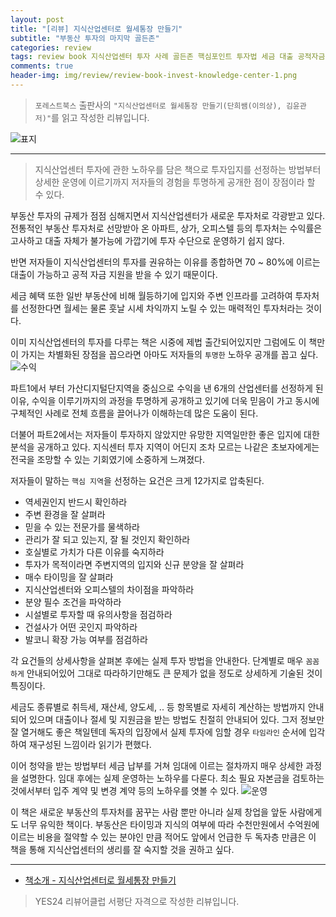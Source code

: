 ```yaml
---  
layout: post  
title: "[리뷰] 지식산업센터로 월세통장 만들기"  
subtitle: "부동산 투자의 마지막 골든존"  
categories: review  
tags: review book 지식산업센터 투자 사례 골든존 핵심포인트 투자법 세금 대출 공적자금 자본금 단계 운영 노하우 부     
comments: true  
header-img: img/review/review-book-invest-knowledge-center-1.png
---  
```

  
> `포레스트북스` 출판사의 `"지식산업센터로 월세통장 만들기(단희쌤(이의상), 김윤관 저)"`를 읽고 작성한 리뷰입니다.  

![표지](https://theorydb.github.io/assets/img/review/review-book-invest-knowledge-center-1.png)  

---

> 지식산업센터 투자에 관한 노하우를 담은 책으로 투자입지를 선정하는 방법부터 상세한 운영에 이르기까지 저자들의 경험을 투명하게 공개한 점이 장점이라 할 수 있다.

부동산 투자의 규제가 점점 심해지면서 지식산업센터가 새로운 투자처로 각광받고 있다. 전통적인 부동산 투자처로 선망받아 온 아파트, 상가, 오피스텔 등의 투자처는 수익률은 고사하고 대출 자체가 불가능에 가깝기에 투자 수단으로 운영하기 쉽지 않다.

반면 저자들이 지식산업센터의 투자를 권유하는 이유를 종합하면 70 ~ 80%에 이르는 대출이 가능하고 공적 자금 지원을 받을 수 있기 때문이다. 

세금 혜택 또한 일반 부동산에 비해 월등하기에 입지와 주변 인프라를 고려하여 투자처를 선정한다면 월세는 물론 훗날 시세 차익까지 노릴 수 있는 매력적인 투자처라는 것이다.

이미 지식산업센터의 투자를 다루는 책은 시중에 제법 출간되어있지만 그럼에도 이 책만이 가지는 차별화된 장점을 꼽으라면 아마도 저자들의 `투명한` 노하우 공개를 꼽고 싶다.
![수익](https://theorydb.github.io/assets/img/review/review-book-invest-knowledge-center-2.png)  

파트1에서 부터 가산디지털단지역을 중심으로 수익을 낸 6개의 산업센터를 선정하게 된 이유, 수익을 이루기까지의 과정을 투명하게 공개하고 있기에 더욱 믿음이 가고 동시에 구체적인 사례로 전체 흐름을 끌어나가 이해하는데 많은 도움이 된다.

더불어 파트2에서는 저자들이 투자하지 않았지만 유망한 지역일만한 좋은 입지에 대한 분석을 공개하고 있다. 지식센터 투자 지역이 어딘지 조차 모르는 나같은 초보자에게는 전국을 조망할 수 있는 기회였기에 소중하게 느껴졌다.

저자들이 말하는 `핵심 지역`을 선정하는 요건은 크게 12가지로 압축된다. 
* 역세권인지 반드시 확인하라
* 주변 환경을 잘 살펴라
* 믿을 수 있는 전문가를 물색하라
* 관리가 잘 되고 있는지, 잘 될 것인지 확인하라
* 호실별로 가치가 다른 이유를 숙지하라
* 투자가 목적이라면 주변지역의 입지와 신규 분양을 잘 살펴라
* 매수 타이밍을 잘 살펴라
* 지식산업센터와 오피스텔의 차이점을 파악하라
* 분양 필수 조건을 파악하라
* 시설별로 투자할 때 유의사항을 점검하라
* 건설사가 어떤 곳인지 파악하라
* 발코니 확장 가능 여부를 점검하라

각 요건들의 상세사항을 살펴본 후에는 실제 투자 방법을 안내한다. 단계별로 매우 `꼼꼼하게` 안내되어있어 그대로 따라하기만해도 큰 문제가 없을 정도로 상세하게 기술된 것이 특징이다. 

세금도 종류별로 취득세, 재산세, 양도세, .. 등 항목별로 자세히 계산하는 방법까지 안내되어 있으며 대출이나 절세 및 지원금을 받는 방법도 친절히 안내되어 있다. 그저 정보만 잘 열거해도 좋은 책일텐데 독자의 입장에서 실제 투자에 임할 경우 `타임라인` 순서에 입각하여 재구성된 느낌이라 읽기가 편했다.

이어 청약을 받는 방법부터 세금 납부를 거쳐 임대에 이르는 절차까지 매우 상세한 과정을 설명한다. 임대 후에는 실제 운영하는 노하우를 다룬다. 최소 필요 자본금을 검토하는 것에서부터 입주 계약 및 변경 계약 등의 노하우를 엿볼 수 있다. 
![운영](https://theorydb.github.io/assets/img/review/review-book-invest-knowledge-center-3.png)  

이 책은 새로운 부동산의 투자처를 꿈꾸는 사람 뿐만 아니라 실제 창업을 앞둔 사람에게도 너무 유익한 책이다. 부동산은 타이밍과 지식의 여부에 따라 수천만원에서 수억원에 이르는 비용을 절약할 수 있는 분야인 만큼 적어도 앞에서 언급한 두 독자층 만큼은 이 책을 통해 지식산업센터의 생리를 잘 숙지할 것을 권하고 싶다.


---

* [책소개 - 지식산업센터로 월세통장 만들기](http://www.yes24.com/Product/Goods/105470001)

> YES24 리뷰어클럽 서평단 자격으로 작성한 리뷰입니다.
